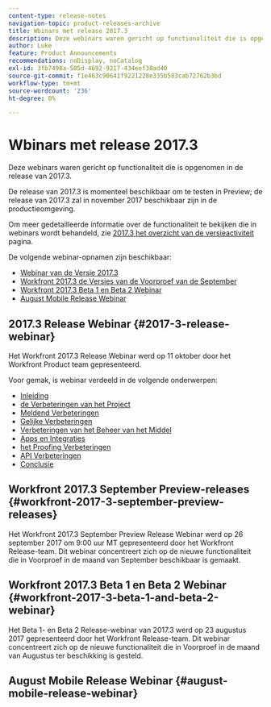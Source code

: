 ```yaml
---
content-type: release-notes
navigation-topic: product-releases-archive
title: Wbinars met release 2017.3
description: Deze webinars waren gericht op functionaliteit die is opgenomen in de release van 2017.3.
author: Luke
feature: Product Announcements
recommendations: noDisplay, noCatalog
exl-id: 3fb7498a-585d-4692-9217-434eef38ad40
source-git-commit: f1e463c90641f9221228e335b583cab72762b3bd
workflow-type: tm+mt
source-wordcount: '236'
ht-degree: 0%

---
```


# Wbinars met release 2017.3

Deze webinars waren gericht op functionaliteit die is opgenomen in de release van 2017.3. 

De release van 2017.3 is momenteel beschikbaar om te testen in Preview; de release van 2017.3 zal in november 2017 beschikbaar zijn in de productieomgeving.

Om meer gedetailleerde informatie over de functionaliteit te bekijken die in webinars wordt behandeld, zie [ 2017.3 het overzicht van de versieactiviteit ](../../../../product-announcements/product-releases/quarterly-release-archive/2017.3-release-activity/2017-3-release-activity-overview.md) pagina.

De volgende webinar-opnamen zijn beschikbaar:

* [ Webinar van de Versie 2017.3 ](#2017-3-release-webinar)
* [ Workfront 2017.3 de Versies van de Voorproef van de September ](#workfront-2017-3-september-preview-releases)
* [ Workfront 2017.3 Beta 1 en Beta 2 Webinar ](#workfront-2017-3-beta-1-and-beta-2-webinar)
* [August Mobile Release Webinar](#august-mobile-release-webinar)

## 2017.3 Release Webinar {#2017-3-release-webinar}

Het Workfront 2017.3 Release Webinar werd op 11 oktober door het Workfront Product team gepresenteerd.  

Voor gemak, is webinar verdeeld in de volgende onderwerpen:

* [ Inleiding ](#introduction)
* [ de Verbeteringen van het Project ](#project-enhancements)
* [ Meldend Verbeteringen ](#reporting-enhancements)
* [ Gelijke Verbeteringen ](#agile-enhancements)
* [ Verbeteringen van het Beheer van het Middel ](#resource-management-enhancements)
* [ Apps en Integraties ](#apps-and-integrations)
* [ het Proofing Verbeteringen ](#proofing-enhancements)
* [ API Verbeteringen ](#api-enhancements)
* [Conclusie](#conclusion)

## Workfront 2017.3 September Preview-releases {#workfront-2017-3-september-preview-releases}

Het Workfront 2017.3 September Preview Release Webinar werd op 26 september 2017 om 9:00 uur MT gepresenteerd door het Workfront Release-team. Dit webinar concentreert zich op de nieuwe functionaliteit die in Voorproef in de maand van September beschikbaar is gemaakt.

## Workfront 2017.3 Beta 1 en Beta 2 Webinar {#workfront-2017-3-beta-1-and-beta-2-webinar}

Het Beta 1- en Beta 2 Release-webinar van 2017.3 werd op 23 augustus 2017 gepresenteerd door het Workfront Release-team. Dit webinar concentreert zich op de nieuwe functionaliteit die in Voorproef in de maand van Augustus ter beschikking is gesteld.

## August Mobile Release Webinar {#august-mobile-release-webinar}
